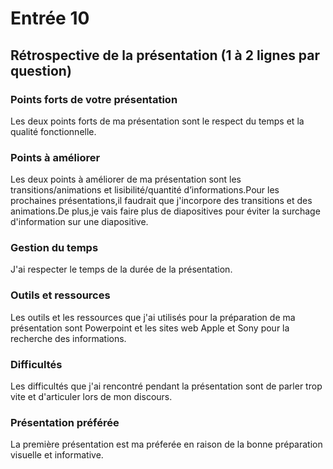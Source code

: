 # Entrée 10
## Rétrospective de la présentation (1 à 2 lignes par question)

### Points forts de votre présentation 
Les deux points forts de ma présentation sont le respect du temps et la qualité fonctionnelle.

### Points à améliorer
Les deux points à améliorer de ma présentation sont les transitions/animations et lisibilité/quantité d’informations.Pour les prochaines présentations,il faudrait que j'incorpore des transitions et des animations.De plus,je vais faire plus de diapositives pour éviter la surchage d'information sur une diapositive.

### Gestion du temps
J'ai respecter le temps de la durée de la présentation.

### Outils et ressources
Les outils et les ressources que j'ai utilisés pour la préparation de ma présentation sont Powerpoint et les sites web Apple et Sony pour la recherche des informations.
### Difficultés
Les difficultés que j'ai rencontré pendant la présentation sont de parler trop vite et d'articuler lors de mon discours.
### Présentation préférée
La première présentation est ma préferée en raison de la bonne préparation visuelle et informative.
